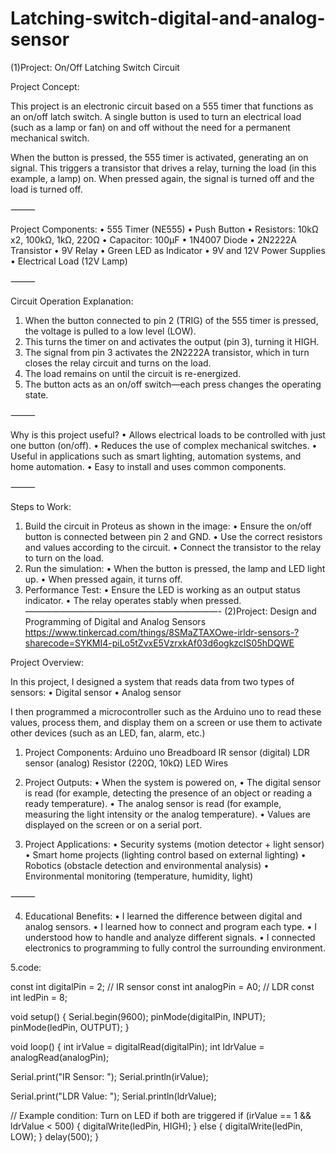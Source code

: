 # Latching-switch-digital-and-analog-sensor
(1)Project: On/Off Latching Switch Circuit

Project Concept:

This project is an electronic circuit based on a 555 timer that functions as an on/off latch switch. A single button is used to turn an electrical load (such as a lamp or fan) on and off without the need for a permanent mechanical switch.

When the button is pressed, the 555 timer is activated, generating an on signal. This triggers a transistor that drives a relay, turning the load (in this example, a lamp) on. When pressed again, the signal is turned off and the load is turned off.

⸻

Project Components:
• 555 Timer (NE555)
• Push Button
• Resistors: 10kΩ x2, 100kΩ, 1kΩ, 220Ω
• Capacitor: 100µF
• 1N4007 Diode
• 2N2222A Transistor
• 9V Relay
• Green LED as Indicator
• 9V and 12V Power Supplies
• Electrical Load (12V Lamp)

⸻

Circuit Operation Explanation:
1. When the button connected to pin 2 (TRIG) of the 555 timer is pressed, the voltage is pulled to a low level (LOW).
2. This turns the timer on and activates the output (pin 3), turning it HIGH.
3. The signal from pin 3 activates the 2N2222A transistor, which in turn closes the relay circuit and turns on the load.
4. The load remains on until the circuit is re-energized.
5. The button acts as an on/off switch—each press changes the operating state.

⸻

Why is this project useful?
• Allows electrical loads to be controlled with just one button (on/off).
• Reduces the use of complex mechanical switches.
• Useful in applications such as smart lighting, automation systems, and home automation.
• Easy to install and uses common components.

⸻

Steps to Work:
1. Build the circuit in Proteus as shown in the image:
• Ensure the on/off button is connected between pin 2 and GND.
• Use the correct resistors and values according to the circuit.
• Connect the transistor to the relay to turn on the load.
2. Run the simulation:
• When the button is pressed, the lamp and LED light up.
• When pressed again, it turns off.
3. Performance Test:
• Ensure the LED is working as an output status indicator.
• The relay operates stably when pressed.
——————————————————————-
(2)Project: Design and Programming of Digital and Analog Sensors
https://www.tinkercad.com/things/8SMaZTAXOwe-irldr-sensors-?sharecode=SYKMI4-piLo5tZvxE5VzrxkAf03d6ogkzcIS05hDQWE

Project Overview:

In this project, I designed a system that reads data from two types of sensors:
• Digital sensor
• Analog sensor

I then programmed a microcontroller such as the Arduino uno to read these values, process them, and display them on a screen or use them to activate other devices (such as an LED, fan, alarm, etc.)

1. Project Components:
Arduino uno
Breadboard
IR sensor (digital)
LDR sensor (analog)
Resistor (220Ω, 10kΩ)
LED
Wires
2. Project Outputs:
• When the system is powered on,
• The digital sensor is read (for example, detecting the presence of an object or reading a ready temperature).
• The analog sensor is read (for example, measuring the light intensity or the analog temperature).
• Values are displayed on the screen or on a serial port.

3. Project Applications:
• Security systems (motion detector + light sensor)
• Smart home projects (lighting control based on external lighting)
• Robotics (obstacle detection and environmental analysis)
• Environmental monitoring (temperature, humidity, light)

⸻

4. Educational Benefits:
• I learned the difference between digital and analog sensors.
• I learned how to connect and program each type.
• I understood how to handle and analyze different signals.
• I connected electronics to programming to fully control the surrounding environment.

5.code:

const int digitalPin = 2;    // IR sensor
const int analogPin = A0;    // LDR
const int ledPin = 8;

void setup() {
  Serial.begin(9600);
  pinMode(digitalPin, INPUT);
  pinMode(ledPin, OUTPUT);
}

void loop() {
  int irValue = digitalRead(digitalPin);
  int ldrValue = analogRead(analogPin);

  Serial.print("IR Sensor: ");
  Serial.println(irValue);

  Serial.print("LDR Value: ");
  Serial.println(ldrValue);

  // Example condition: Turn on LED if both are triggered
  if (irValue == 1 && ldrValue < 500) {
    digitalWrite(ledPin, HIGH);
  } else {
    digitalWrite(ledPin, LOW);
  }
  delay(500);
  }
